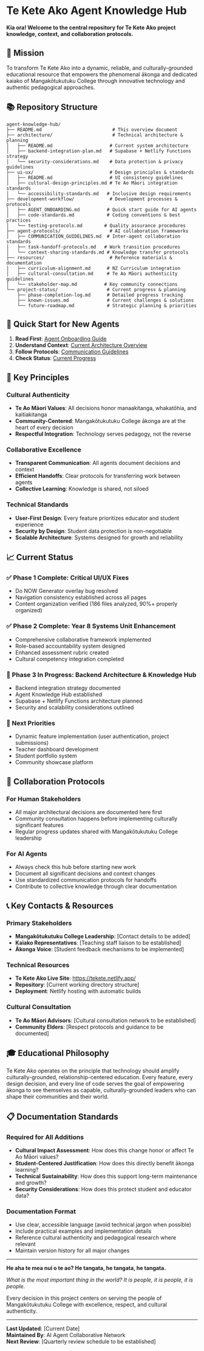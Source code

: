 # Te Kete Ako Agent Knowledge Hub

**Kia ora! Welcome to the central repository for Te Kete Ako project knowledge, context, and collaboration protocols.**

## 🎯 Mission

To transform Te Kete Ako into a dynamic, reliable, and culturally-grounded educational resource that empowers the phenomenal ākonga and dedicated kaiako of Mangakōtukutuku College through innovative technology and authentic pedagogical approaches.

## 📚 Repository Structure

```
agent-knowledge-hub/
├── README.md                          # This overview document
├── architecture/                      # Technical architecture & planning
│   ├── README.md                     # Current system architecture
│   ├── backend-integration-plan.md   # Supabase + Netlify Functions strategy
│   └── security-considerations.md    # Data protection & privacy guidelines
├── ui-ux/                            # Design principles & standards
│   ├── README.md                     # UI consistency guidelines
│   ├── cultural-design-principles.md # Te Ao Māori integration standards
│   └── accessibility-standards.md   # Inclusive design requirements
├── development-workflow/             # Development processes & protocols
│   ├── AGENT_ONBOARDING.md          # Quick start guide for AI agents
│   ├── code-standards.md            # Coding conventions & best practices
│   └── testing-protocols.md        # Quality assurance procedures
├── agent-protocols/                  # AI collaboration frameworks
│   ├── COMMUNICATION_GUIDELINES.md  # Inter-agent collaboration standards
│   ├── task-handoff-protocols.md   # Work transition procedures
│   └── context-sharing-standards.md # Knowledge transfer protocols
├── resources/                        # Reference materials & documentation
│   ├── curriculum-alignment.md      # NZ Curriculum integration
│   ├── cultural-consultation.md     # Te Ao Māori authenticity guidelines
│   └── stakeholder-map.md          # Key community connections
└── project-status/                  # Current progress & planning
    ├── phase-completion-log.md      # Detailed progress tracking
    ├── known-issues.md              # Current challenges & solutions
    └── future-roadmap.md            # Strategic planning & priorities
```

## 🚀 Quick Start for New Agents

1. **Read First**: [Agent Onboarding Guide](development-workflow/AGENT_ONBOARDING.md)
2. **Understand Context**: [Current Architecture Overview](architecture/README.md)
3. **Follow Protocols**: [Communication Guidelines](agent-protocols/COMMUNICATION_GUIDELINES.md)
4. **Check Status**: [Current Progress](project-status/phase-completion-log.md)

## 🌟 Key Principles

### Cultural Authenticity
- **Te Ao Māori Values**: All decisions honor manaakitanga, whakatōhia, and kaitiakitanga
- **Community-Centered**: Mangakōtukutuku College ākonga are at the heart of every decision
- **Respectful Integration**: Technology serves pedagogy, not the reverse

### Collaborative Excellence
- **Transparent Communication**: All agents document decisions and context
- **Efficient Handoffs**: Clear protocols for transferring work between agents
- **Collective Learning**: Knowledge is shared, not siloed

### Technical Standards
- **User-First Design**: Every feature prioritizes educator and student experience
- **Security by Design**: Student data protection is non-negotiable
- **Scalable Architecture**: Systems designed for growth and reliability

## 📈 Current Status

### ✅ Phase 1 Complete: Critical UI/UX Fixes
- Do NOW Generator overlay bug resolved
- Navigation consistency established across all pages
- Content organization verified (186 files analyzed, 90%+ properly organized)

### ✅ Phase 2 Complete: Year 8 Systems Unit Enhancement
- Comprehensive collaborative framework implemented
- Role-based accountability system designed
- Enhanced assessment rubric created
- Cultural competency integration completed

### 🔄 Phase 3 In Progress: Backend Architecture & Knowledge Hub
- Backend integration strategy documented
- Agent Knowledge Hub established
- Supabase + Netlify Functions architecture planned
- Security and scalability considerations outlined

### 🎯 Next Priorities
- Dynamic feature implementation (user authentication, project submissions)
- Teacher dashboard development
- Student portfolio system
- Community showcase platform

## 🤝 Collaboration Protocols

### For Human Stakeholders
- All major architectural decisions are documented here first
- Community consultation happens before implementing culturally significant features  
- Regular progress updates shared with Mangakōtukutuku College leadership

### For AI Agents
- Always check this hub before starting new work
- Document all significant decisions and context changes
- Use standardized communication protocols for handoffs
- Contribute to collective knowledge through clear documentation

## 📞 Key Contacts & Resources

### Primary Stakeholders
- **Mangakōtukutuku College Leadership**: [Contact details to be added]
- **Kaiako Representatives**: [Teaching staff liaison to be established]
- **Ākonga Voice**: [Student feedback mechanisms to be implemented]

### Technical Resources
- **Te Kete Ako Live Site**: https://tekete.netlify.app/
- **Repository**: [Current working directory structure]
- **Deployment**: Netlify hosting with automatic builds

### Cultural Consultation
- **Te Ao Māori Advisors**: [Cultural consultation network to be established]
- **Community Elders**: [Respect protocols and guidance to be documented]

## 🎓 Educational Philosophy

Te Kete Ako operates on the principle that technology should amplify culturally-grounded, relationship-centered education. Every feature, every design decision, and every line of code serves the goal of empowering ākonga to see themselves as capable, culturally-grounded leaders who can shape their communities and their world.

## 📋 Documentation Standards

### Required for All Additions
- **Cultural Impact Assessment**: How does this change honor or affect Te Ao Māori values?
- **Student-Centered Justification**: How does this directly benefit ākonga learning?
- **Technical Sustainability**: How does this support long-term maintenance and growth?
- **Security Considerations**: How does this protect student and educator data?

### Documentation Format
- Use clear, accessible language (avoid technical jargon when possible)
- Include practical examples and implementation details
- Reference cultural authenticity and pedagogical research where relevant
- Maintain version history for all major changes

---

**He aha te mea nui o te ao? He tangata, he tangata, he tangata.**

*What is the most important thing in the world? It is people, it is people, it is people.*

Every decision in this project centers on serving the people of Mangakōtukutuku College with excellence, respect, and cultural authenticity.

---

**Last Updated**: [Current Date]  
**Maintained By**: AI Agent Collaborative Network  
**Next Review**: [Quarterly review schedule to be established]